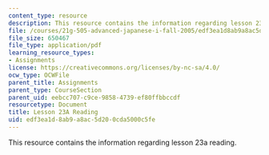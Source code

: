 ```yaml
---
content_type: resource
description: This resource contains the information regarding lesson 23a reading.
file: /courses/21g-505-advanced-japanese-i-fall-2005/edf3ea1d8ab9a8ac5d200cda5000c5fe_MIT21G_501F12_hw3_25b.pdf
file_size: 650467
file_type: application/pdf
learning_resource_types:
- Assignments
license: https://creativecommons.org/licenses/by-nc-sa/4.0/
ocw_type: OCWFile
parent_title: Assignments
parent_type: CourseSection
parent_uid: eebcc707-c9ce-9858-4739-ef80ffbbccdf
resourcetype: Document
title: Lesson 23A Reading
uid: edf3ea1d-8ab9-a8ac-5d20-0cda5000c5fe
---
```

This resource contains the information regarding lesson 23a reading.